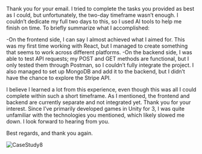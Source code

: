 Thank you for your email. I tried to complete the tasks you provided as best as I could, but unfortunately, the two-day timeframe wasn’t enough. I couldn’t dedicate my full two days to this, so I used AI tools to help me finish on time. To briefly summarize what I accomplished:

-On the frontend side, I can say I almost achieved what I aimed for. This was my first time working with React, but I managed to create something that seems to work across different platforms.
-On the backend side, I was able to test API requests; my POST and GET methods are functional, but I only tested them through Postman, so I couldn’t fully integrate the project. I also managed to set up MongoDB and add it to the backend, but I didn’t have the chance to explore the Stripe API.

I believe I learned a lot from this experience, even though this was all I could complete within such a short timeframe. As I mentioned, the frontend and backend are currently separate and not integrated yet. Thank you for your interest. Since I’ve primarily developed games in Unity for 3, I was quite unfamiliar with the technologies you mentioned, which likely slowed me down. I look forward to hearing from you.

Best regards, and thank you again.

![CaseStudy8](https://github.com/user-attachments/assets/09413ac2-06bf-478b-9f3f-cb0ef087411e)
